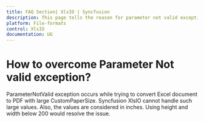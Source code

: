 ```yaml
---
title: FAQ Section| XlsIO | Syncfusion
description: This page tells the reason for parameter not valid exception in Excel to PDF with Custom Papar Size in Syncfusion .NET Excel library (XlsIO).
platform: File-formats
control: XlsIO
documentation: UG
---
```


# How to overcome Parameter Not valid exception?

ParameterNotValid exception occurs while trying to convert Excel document to PDF with large CustomPaperSize. Syncfusion XlsIO cannot handle such large values. Also, the values are considered in inches. Using height and width below 200 would resolve the issue.
